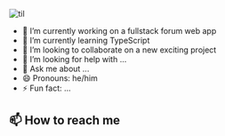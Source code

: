 ![til](introgif.gif)

<!--
**riz1-lv/riz1-lv** is a ✨ _special_ ✨ repository because its `README.md` (this file) appears on your GitHub profile.
Here are some ideas to get you started:
-->

- 🔭 I’m currently working on a fullstack forum web app
- 🌱 I’m currently learning TypeScript
- 👯 I’m looking to collaborate on a new exciting project
- 🤔 I’m looking for help with ...
- 💬 Ask me about ...
- 😄 Pronouns: he/him
- ⚡ Fun fact: ...

## 📫 How to reach me

